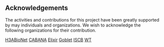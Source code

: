 ## Acknowledgements

The activities and contributions for this project have been greatly supported by may individuals and organizations. 
We wish to acknowledge the following organizations for their contribution.

[H3ABioNet](https://www.h3abionet.org/)
[CABANA](https://cabana.online/)
[Elixir](https://elixir-europe.org/)
[Goblet](https://www.mygoblet.org/)
[ISCB](https://www.iscb.org/)
[WT](https://www.iscb.org/)
